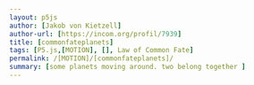 ```yaml
---  
layout: p5js
author: [Jakob von Kietzell]
author-url: [https://incom.org/profil/7939]
title: [commonfateplanets]
tags: [P5.js,[MOTION], [], Law of Common Fate]
permalink: /[MOTION]/[commonfateplanets]/
summary: [some planets moving around. two belong together ]
---  
```

